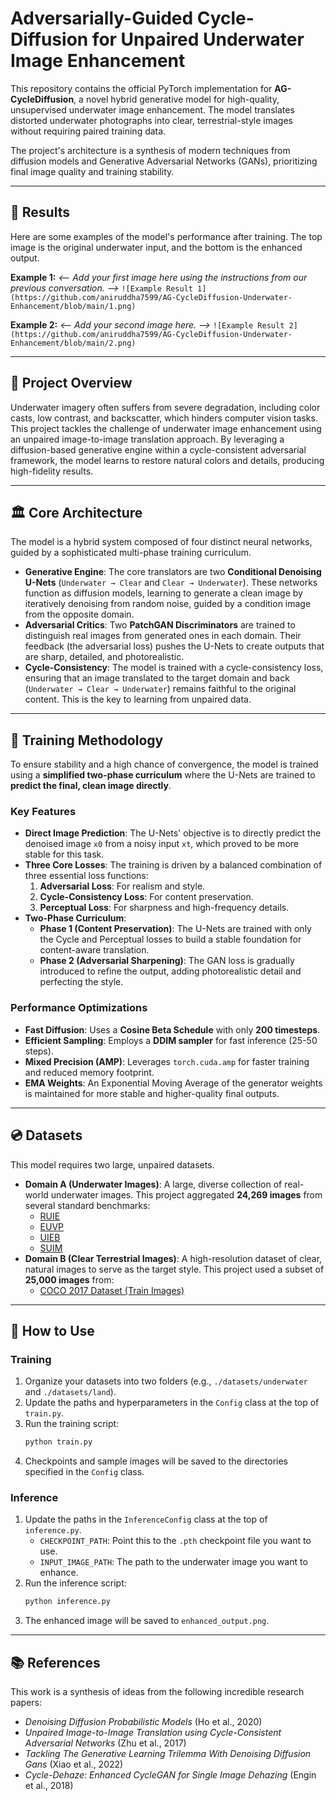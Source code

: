 # Adversarially-Guided Cycle-Diffusion for Unpaired Underwater Image Enhancement

This repository contains the official PyTorch implementation for **AG-CycleDiffusion**, a novel hybrid generative model for high-quality, unsupervised underwater image enhancement. The model translates distorted underwater photographs into clear, terrestrial-style images without requiring paired training data.

The project's architecture is a synthesis of modern techniques from diffusion models and Generative Adversarial Networks (GANs), prioritizing final image quality and training stability.

---

## 📸 Results

Here are some examples of the model's performance after training. The top image is the original underwater input, and the bottom is the enhanced output.

**Example 1:**
*<-- Add your first image here using the instructions from our previous conversation. -->*
`![Example Result 1](https://github.com/aniruddha7599/AG-CycleDiffusion-Underwater-Enhancement/blob/main/1.png)`

**Example 2:**
*<-- Add your second image here. -->*
`![Example Result 2](https://github.com/aniruddha7599/AG-CycleDiffusion-Underwater-Enhancement/blob/main/2.png)`

---

## 📝 Project Overview

Underwater imagery often suffers from severe degradation, including color casts, low contrast, and backscatter, which hinders computer vision tasks. This project tackles the challenge of underwater image enhancement using an unpaired image-to-image translation approach. By leveraging a diffusion-based generative engine within a cycle-consistent adversarial framework, the model learns to restore natural colors and details, producing high-fidelity results.

---

## 🏛️ Core Architecture

The model is a hybrid system composed of four distinct neural networks, guided by a sophisticated multi-phase training curriculum.

* **Generative Engine**: The core translators are two **Conditional Denoising U-Nets** (`Underwater → Clear` and `Clear → Underwater`). These networks function as diffusion models, learning to generate a clean image by iteratively denoising from random noise, guided by a condition image from the opposite domain.
* **Adversarial Critics**: Two **PatchGAN Discriminators** are trained to distinguish real images from generated ones in each domain. Their feedback (the adversarial loss) pushes the U-Nets to create outputs that are sharp, detailed, and photorealistic.
* **Cycle-Consistency**: The model is trained with a cycle-consistency loss, ensuring that an image translated to the target domain and back (`Underwater → Clear → Underwater`) remains faithful to the original content. This is the key to learning from unpaired data.

---

## 🧪 Training Methodology

To ensure stability and a high chance of convergence, the model is trained using a **simplified two-phase curriculum** where the U-Nets are trained to **predict the final, clean image directly**.

### Key Features
* **Direct Image Prediction**: The U-Nets' objective is to directly predict the denoised image `x0` from a noisy input `xt`, which proved to be more stable for this task.
* **Three Core Losses**: The training is driven by a balanced combination of three essential loss functions:
    1.  **Adversarial Loss**: For realism and style.
    2.  **Cycle-Consistency Loss**: For content preservation.
    3.  **Perceptual Loss**: For sharpness and high-frequency details.
* **Two-Phase Curriculum**:
    * **Phase 1 (Content Preservation)**: The U-Nets are trained with only the Cycle and Perceptual losses to build a stable foundation for content-aware translation.
    * **Phase 2 (Adversarial Sharpening)**: The GAN loss is gradually introduced to refine the output, adding photorealistic detail and perfecting the style.

### Performance Optimizations
* **Fast Diffusion**: Uses a **Cosine Beta Schedule** with only **200 timesteps**.
* **Efficient Sampling**: Employs a **DDIM sampler** for fast inference (25-50 steps).
* **Mixed Precision (AMP)**: Leverages `torch.cuda.amp` for faster training and reduced memory footprint.
* **EMA Weights**: An Exponential Moving Average of the generator weights is maintained for more stable and higher-quality final outputs.

---

## 💿 Datasets

This model requires two large, unpaired datasets.

* **Domain A (Underwater Images)**: A large, diverse collection of real-world underwater images. This project aggregated **24,269 images** from several standard benchmarks:
    * [RUIE](https://github.com/dlut-dimt/Realworld-Underwater-Image-Enhancement-RUIE-Benchmark)
    * [EUVP](https://www.kaggle.com/datasets/pamuduranasinghe/euvp-dataset)
    * [UIEB](https://li-chongyi.github.io/proj_benchmark.html)
    * [SUIM](https://irvlab.cs.umn.edu/resources/suim-dataset)
* **Domain B (Clear Terrestrial Images)**: A high-resolution dataset of clear, natural images to serve as the target style. This project used a subset of **25,000 images** from:
    * [COCO 2017 Dataset (Train Images)](https://www.kaggle.com/datasets/awsaf49/coco-2017-dataset)

---

## 🚀 How to Use

### Training
1.  Organize your datasets into two folders (e.g., `./datasets/underwater` and `./datasets/land`).
2.  Update the paths and hyperparameters in the `Config` class at the top of `train.py`.
3.  Run the training script:
    ```bash
    python train.py
    ```
4.  Checkpoints and sample images will be saved to the directories specified in the `Config` class.

### Inference
1.  Update the paths in the `InferenceConfig` class at the top of `inference.py`.
    * `CHECKPOINT_PATH`: Point this to the `.pth` checkpoint file you want to use.
    * `INPUT_IMAGE_PATH`: The path to the underwater image you want to enhance.
2.  Run the inference script:
    ```bash
    python inference.py
    ```
3.  The enhanced image will be saved to `enhanced_output.png`.

---

## 📚 References

This work is a synthesis of ideas from the following incredible research papers:
* *Denoising Diffusion Probabilistic Models* (Ho et al., 2020)
* *Unpaired Image-to-Image Translation using Cycle-Consistent Adversarial Networks* (Zhu et al., 2017)
* *Tackling The Generative Learning Trilemma With Denoising Diffusion Gans* (Xiao et al., 2022)
* *Cycle-Dehaze: Enhanced CycleGAN for Single Image Dehazing* (Engin et al., 2018)
